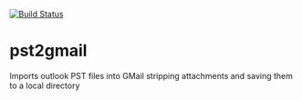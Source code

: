 [![Build Status](https://travis-ci.org/atsid/pst2gmail.svg?branch=master)](https://travis-ci.org/atsid/pst2gmail)

# pst2gmail
Imports outlook PST files into GMail stripping attachments and saving them to a local directory
